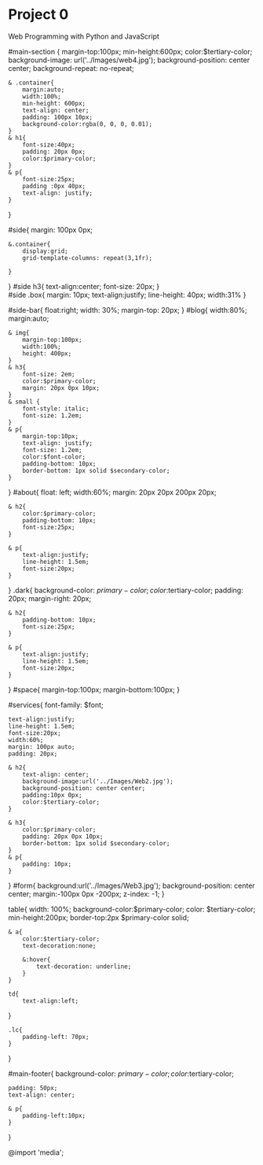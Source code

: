 # Project 0

Web Programming with Python and JavaScript




#main-section {
    margin-top:100px;
    min-height:600px;
    color:$tertiary-color;
    background-image: url('../Images/web4.jpg');
    background-position: center center;
    background-repeat: no-repeat;     

    & .container{
        margin:auto;
        width:100%;
        min-height: 600px;
        text-align: center;
        padding: 100px 10px;
        background-color:rgba(0, 0, 0, 0.01);
    }
    & h1{
        font-size:40px;
        padding: 20px 0px;
        color:$primary-color;
    }
    & p{
        font-size:25px;
        padding :0px 40px;
        text-align: justify; 
    }
}

#side{
    margin: 100px 0px;

    &.container{
        display:grid;
        grid-template-columns: repeat(3,1fr);
        
    }
}
#side h3{
    text-align:center;
    font-size: 20px; 
}    
#side .box{
    margin: 10px;
    text-align:justify;
    line-height: 40px;
    width:31%
}

#side-bar{
    float:right;
    width: 30%;
    margin-top: 20px;
}
#blog{
    width:80%;
    margin:auto;

    & img{
        margin-top:100px;
        width:100%;
        height: 400px;
    }
    & h3{
        font-size: 2em;
        color:$primary-color;
        margin: 20px 0px 10px;
    }
    & small {
        font-style: italic;
        font-size: 1.2em;
    }
    & p{
        margin-top:10px;
        text-align: justify;
        font-size: 1.2em;
        color:$font-color;
        padding-bottom: 10px;
        border-bottom: 1px solid $secondary-color;
    }
}
#about{
    float: left;
    width:60%;
    margin: 20px 20px 200px 20px;
    
    & h2{
        color:$primary-color;
        padding-bottom: 10px;
        font-size:25px;
    }
    
    & p{
        text-align:justify;
        line-height: 1.5em;
        font-size:20px;
    }    
}
.dark{
    background-color: $primary-color;
    color:$tertiary-color;
    padding: 20px;
    margin-right: 20px;

    & h2{
        padding-bottom: 10px;
        font-size:25px;
    }
    
    & p{
        text-align:justify;
        line-height: 1.5em;
        font-size:20px;
    }
    
}
#space{
    margin-top:100px;
    margin-bottom:100px;
}

#services{
    font-family: $font;
    
    text-align:justify;
    line-height: 1.5em;
    font-size:20px;
    width:60%;
    margin: 100px auto;  
    padding: 20px;
    
    & h2{
        text-align: center;
        background-image:url('../Images/Web2.jpg');
        background-position: center center;
        padding:10px 0px;
        color:$tertiary-color;
    }

    & h3{
        color:$primary-color;
        padding: 20px 0px 10px;
        border-bottom: 1px solid $secondary-color;
    }
    & p{
        padding: 10px;
    }
}
#form{
    background:url('../Images/Web3.jpg');
    background-position: center center;
    margin:-100px 0px -200px;
    z-index: -1;
}
    
table{
    width: 100%;
    background-color:$primary-color;
    color: $tertiary-color;
    min-height:200px;
    border-top:2px $primary-color solid;

    & a{
        color:$tertiary-color;
        text-decoration:none;

        &:hover{
            text-decoration: underline;
        }
    }

    td{
        text-align:left;
}

    .lc{
        padding-left: 70px;
    }
}

#main-footer{
    background-color: $primary-color;
    color:$tertiary-color;
    
    padding: 50px;
    text-align: center;

    & p{
        padding-left:10px;
    }
    
}

@import 'media';